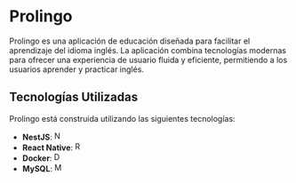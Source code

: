 # Prolingo

Prolingo es una aplicación de educación diseñada para facilitar el aprendizaje del idioma inglés. La aplicación combina tecnologías modernas para ofrecer una experiencia de usuario fluida y eficiente, permitiendo a los usuarios aprender y practicar inglés.

## Tecnologías Utilizadas

Prolingo está construida utilizando las siguientes tecnologías:

- **NestJS**: <img src="https://nestjs.com/img/logo-small.svg" alt="NestJS" width="16" height="16">
- **React Native**: <img src="https://reactjs.org/favicon.ico" alt="React" width="16" height="16">
- **Docker**: <img src="https://www.docker.com/sites/default/files/d8/2019-07/Moby-logo.png" alt="Docker" width="16" height="16">
- **MySQL**: <img src="https://www.mysql.com/common/logos/logo-mysql-170x115.png" alt="MySQL" width="16" height="16">

